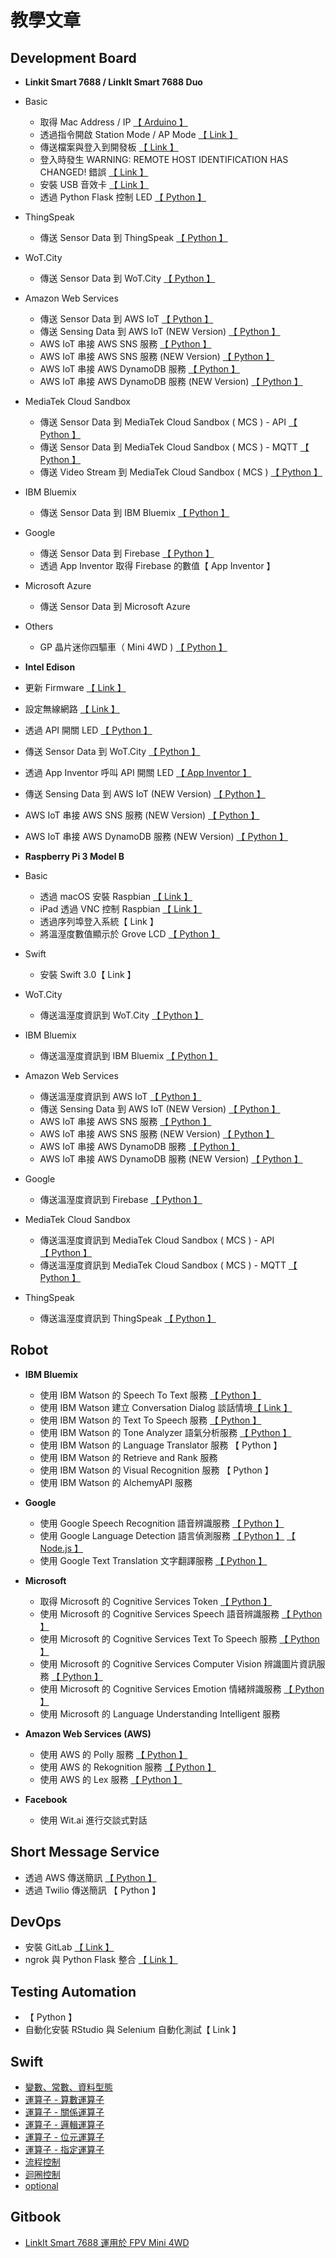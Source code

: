 # 教學文章
    
             
## Development Board
                                                     
* **Linkit Smart 7688 / LinkIt Smart 7688 Duo**
 * Basic
   * 取得 Mac Address / IP [【 Arduino 】](http://oranwind.org/qu-de-mac-address-ip/)
    * 透過指令開啟 Station Mode / AP Mode [【 Link 】](http://oranwind.org/-linkit-smart-7688/)
    * 傳送檔案與登入到開發板 [【 Link 】](http://oranwind.org/-linkit/)
    * 登入時發生 WARNING: REMOTE HOST IDENTIFICATION HAS CHANGED! 錯誤 [【 Link 】](http://oranwind.org/-linkit-smart-7688-deng-ru-shi-fa-sheng-warning-remote-host-identification-has-changed-cuo-wu/)
    * 安裝 USB 音效卡 [【 Link 】](http://oranwind.org/-linkit-smart-7688-an-zhuang-usb-yin-xiao-qia/)
    * 透過 Python Flask 控制 LED [【 Python 】](http://oranwind.org/-linkit-smart-7688-tou-guo-python-flask-kong-zhi-led/)
 * ThingSpeak
   * 傳送 Sensor Data 到 ThingSpeak [【 Python 】](http://oranwind.org/-linkit-smart-7688-chuan-song-sensor-data-dao-thingspeak/)
 * WoT.City
   * 傳送 Sensor Data 到 WoT.City [【 Python 】](http://oranwind.org/-linkit-smart-7688-chuan-song-sensor-data-dao-thingspeak-2/)
 * Amazon Web Services
   * 傳送 Sensor Data 到 AWS IoT [【 Python 】](http://oranwind.org/-linkit-smart-7688-chuan-song-sensor-data-dao-aws-iot/)
    * 傳送 Sensing Data 到 AWS IoT (NEW Version) [【 Python 】](http://oranwind.org/-linkit-smart-7688-chuan-song-sensing-data-dao-aws-iot-new-version/)
    * AWS IoT 串接 AWS SNS 服務 [【 Python 】](http://oranwind.org/-linkit-smart-7688-chuan-song-sensor-data-dao-aws-iot-2/)
    * AWS IoT 串接 AWS SNS 服務 (NEW Version) [【 Python 】](http://oranwind.org/-linkit-smart-7688-aws-iot-chuan-jie-aws-sns-fu-wu-new-version/)
    * AWS IoT 串接 AWS DynamoDB 服務 [【 Python 】](http://oranwind.org/-linkit-smart-7688-aws-iot-chuan-jie-aws-dynamodb-fu-wu/)
    * AWS IoT 串接 AWS DynamoDB 服務 (NEW Version) [【 Python 】](http://oranwind.org/-linkit-smart-7688-aws-iot-chuan-jie-aws-dynamodb-fu-wu-new-version/)
 * MediaTek Cloud Sandbox
   * 傳送 Sensor Data 到 MediaTek Cloud Sandbox ( MCS ) - API [【 Python 】](http://oranwind.org/-linkit-smart-7688-chuan-song-sensor-data-dao-mediatek-cloud-sandbox-mcs/)
    * 傳送 Sensor Data 到 MediaTek Cloud Sandbox ( MCS ) - MQTT [【 Python 】](http://oranwind.org/-linkit-smart-7688-chuan-song-sensor-data-dao-mediatek-cloud-sandbox-mcs-mqtt/)
    * 傳送 Video Stream 到 MediaTek Cloud Sandbox ( MCS ) [【 Python 】](http://oranwind.org/-linkit-smart-7688-chuan-song-video-stream-dao-mediatek-cloud-sandbox-mcs/)
 * IBM Bluemix
   * 傳送 Sensor Data 到 IBM Bluemix [【 Python 】](http://oranwind.org/-linkit-smart-7688-chuan-song-sensor-data-dao-ibm-bluemix/)
 * Google
   * 傳送 Sensor Data 到 Firebase [【 Python 】](http://oranwind.org/-linkit-smart-7688-chuan-song-sensor-data-dao-google-firebase/)
    * 透過 App Inventor 取得 Firebase 的數值【 App Inventor 】
 * Microsoft Azure
   * 傳送 Sensor Data 到 Microsoft Azure
 * Others
   * GP 晶片迷你四驅車（ Mini 4WD ) [【 Python 】](http://oranwind.org/un/)

* **Intel Edison**
 * 更新 Firmware [【 Link 】](http://oranwind.org/-intel-edison-geng-xin-firmware/)
 * 設定無線網路 [【 Link 】](http://oranwind.org/-intel-edison-she-ding-wu-xian-wang-lu/)
 * 透過 API 開關 LED [【 Python 】](http://oranwind.org/-intel-edison-tou-guo-api-kai-guan-led/)
 * 傳送 Sensor Data 到 WoT.City  [【 Python 】](http://oranwind.org/-intel-edison-chuan-song-sensor-data-dao-wot-city/)
 * 透過 App Inventor 呼叫 API 開關 LED [【 App Inventor 】](http://oranwind.org/-intel-edison-tou-guo-api-kai-guan-led-2/)
 * 傳送 Sensing Data 到 AWS IoT (NEW Version) [【 Python 】]()
 * AWS IoT 串接 AWS SNS 服務 (NEW Version) [【 Python 】]()
 * AWS IoT 串接 AWS DynamoDB 服務 (NEW Version) [【 Python 】]()

* **Raspberry Pi 3 Model B**
 * Basic
   * 透過 macOS 安裝 Raspbian [【 Link 】](http://oranwind.org/-raspberry-pi-tou-guo-macos-an-zhuang-raspbian/)
    * iPad 透過 VNC 控制 Raspbian [【 Link 】](http://oranwind.org/-raspberry-pi-tou-guo-ipad-kong-zhi-raspbian/)
    * 透過序列埠登入系統【 Link 】
    * 將溫溼度數值顯示於 Grove LCD [【 Python 】](http://oranwind.org/-raspberry-pi-tou-guo-python-xian-shi-wen-shi-du-zi-xun-dao-grove-lcd/)
 * Swift
    * 安裝 Swift 3.0【 Link 】
 * WoT.City
   * 傳送溫溼度資訊到 WoT.City [【 Python 】](http://oranwind.org/-raspberry-pi-tou-guo-python-chuan-song-wen-shi-du-zi-xun-dao-wot-city/)
 * IBM Bluemix
   * 傳送溫溼度資訊到 IBM Bluemix [【 Python 】](http://oranwind.org/-raspberry-pi-tou-guo-python-chuan-song-wen-shi-du-zi-xun-dao-ibm-bluemix/)
 * Amazon Web Services
   * 傳送溫溼度資訊到 AWS IoT [【 Python 】](http://oranwind.org/-raspberry-pi-tou-guo-python-chuan-song-wen-shi-du-zi-xun-dao-aws-iot/)
    * 傳送 Sensing Data 到 AWS IoT (NEW Version) [【 Python 】]()
    * AWS IoT 串接 AWS SNS 服務 [【 Python 】](http://oranwind.org/-raspberry-pi-aws-iot-chuan-jie-aws-sns-fu-wu/)
    * AWS IoT 串接 AWS SNS 服務 (NEW Version) [【 Python 】]()
    * AWS IoT 串接 AWS DynamoDB 服務 [【 Python 】](http://oranwind.org/-raspberry-pi-aws-iot-chuan-jie-aws-dynamodb-fu-wu/)
    * AWS IoT 串接 AWS DynamoDB 服務 (NEW Version) [【 Python 】]()
 * Google
   * 傳送溫溼度資訊到 Firebase [【 Python 】](http://oranwind.org/-raspberry-pi-tou-guo-python-chuan-song-wen-shi-du-zi-xun-dao-google-firebase/) 
 * MediaTek Cloud Sandbox
   * 傳送溫溼度資訊到 MediaTek Cloud Sandbox ( MCS ) - API [【 Python 】](http://oranwind.org/-raspberry-pi-tou-guo-python-chuan-song-wen-shi-du-zi-xun-dao-mediatek-cloud-sandbox-mcs-api/)
    * 傳送溫溼度資訊到 MediaTek Cloud Sandbox ( MCS ) - MQTT [【 Python 】](http://oranwind.org/-raspberry-pi-tou-guo-python-chuan-song-wen-shi-du-zi-xun-dao-mediatek-cloud-sandbox-mcs-mqtt/)
 * ThingSpeak
   * 傳送溫溼度資訊到 ThingSpeak [【 Python 】](http://oranwind.org/-raspberry-pi-tou-guo-python-chuan-song-wen-shi-du-zi-xun-dao-thingspeak/)

## Robot

* **IBM Bluemix**
  * 使用 IBM Watson 的 Speech To Text 服務 [【 Python 】](http://oranwind.org/-linkit-smart-7688-shi-yong-ibm-watson-de-speech-to-text-fu-wu/)
  * 使用 IBM Watson 建立 Conversation Dialog 談話情境[【 Link 】](http://oranwind.org/-ibm-bluemix-watson-jian-li-conversation-dialog/)
  * 使用 IBM Watson 的 Text To Speech 服務 [【 Python 】](http://oranwind.org/-linkit-smart-7688-shi-yong-ibm-watson-de-text-to-speech-fu-wu/)
  * 使用 IBM Watson 的 Tone Analyzer 語氣分析服務 [【 Python 】](http://oranwind.org/-linkit-smart-7688-tou-guo-python-shi-yong-ibm-watson-de-tone-analyzer-yu-qi-fen-xi-fu-wu/)
  * 使用 IBM Watson 的 Language Translator 服務 【 Python 】
  * 使用 IBM Watson 的 Retrieve and Rank 服務
  * 使用 IBM Watson 的 Visual Recognition 服務 【 Python 】
  * 使用 IBM Watson 的 AlchemyAPI 服務
  
* **Google**
  * 使用 Google Speech Recognition 語音辨識服務 [【 Python 】](http://oranwind.org/-linkit-smart-7688-shi-yong-google-speech-recognition-fu-wu/)
  * 使用 Google Language Detection 語言偵測服務 [【 Python 】](http://oranwind.org/-robot-shi-yong-google-language-detection-yu-yan-zhen-ce-fu-wu/) [【 Node.js 】](http://oranwind.org/-google-cloud-tou-guo-node-js-shi-yong-google-language-detection-yu-yan-zhen-ce-fu-wu/)
  * 使用 Google Text Translation 文字翻譯服務 [【 Python 】](http://oranwind.org/-linkit-smart-7688-shi-yong-google-text-translation-wen-zi-fan-yi-fu-wu/)
  
* **Microsoft**
  * 取得 Microsoft 的 Cognitive Services Token [【 Python 】](http://oranwind.org/-linkit-smart-7688-shi-yong-microsoft-bing-de-cognitive-services-token-api/)
  * 使用 Microsoft 的 Cognitive Services Speech 語音辨識服務 [【 Python 】](http://oranwind.org/-linkit-smart-7688-shi-yong-microsoft-bing-de-cognitive-services-speech-yu-yin-bian-shi-fu-wu/)
  * 使用 Microsoft 的 Cognitive Services Text To Speech 服務 [【 Python 】](http://oranwind.org/-linkit-smart-7688-shi-yong-microsoft-bing-de-cognitive-services-text-to-speech-fu-wu/)
  * 使用 Microsoft 的 Cognitive Services Computer Vision 辨識圖片資訊服務 [【 Python 】](http://oranwind.org/-linkit-smart-7688-tou-guo-python-shi-yong-microsoft-de-cognitive-services-computer-vision-bian-shi-tu-pian-zi-xun-fu-wu/)
  * 使用 Microsoft 的 Cognitive Services Emotion 情緒辨識服務 [【 Python 】](http://oranwind.org/-linkit-smart-7688-tou-guo-python-shi-yong-microsoft-de-cognitive-services-emotion-qing-xu-bian-shi-fu-wu/)
  * 使用 Microsoft 的 Language Understanding Intelligent 服務

* **Amazon Web Services (AWS)**
  * 使用 AWS 的 Polly 服務 [【 Python 】](http://oranwind.org/-linkit-smart-7688-tou-guo-python-shi-yong-aws-de-polly-fu-wu/)
  * 使用 AWS 的 Rekognition 服務 [【 Python 】](http://oranwind.org/-linkit-smart-7688-tou-guo-python-shi-yong-aws-de-rekognition-fu-wu/)
  * 使用 AWS 的 Lex 服務 [【 Python 】]()
  
* **Facebook**
  * 使用 Wit.ai 進行交談式對話
 
## Short Message Service
* 透過 AWS 傳送簡訊 [【 Python 】](http://oranwind.org/-aws-tou-guo-sms-chuan-song-jian-xun/)
* 透過 Twilio 傳送簡訊 【 Python 】

## DevOps
* 安裝 GitLab [【 Link 】](http://oranwind.org/-devops-an-zhuang-gitlab/)
* ngrok 與 Python Flask 整合 [【 Link 】](http://oranwind.org/-tool-ngrok-yu-python-flask-zheng-he/)

## Testing Automation
* 【 Python 】
 * 自動化安裝 RStudio 與 Selenium 自動化測試【 Link 】

## Swift
* [變數、常數、資料型態](http://oranwind.org/-ios-bian-shu-chang-shu-zi-liao-xing-tai/)
* [運算子 - 算數運算子](http://oranwind.org/-swift-yun-suan-zi/)
* [運算子 - 關係運算子](http://oranwind.org/-swift-yun-suan-zi-suan-shu-yun-suan-zi/)
* [運算子 - 邏輯運算子](http://oranwind.org/-swift-yun-suan-zi-luo-ji-yun-suan-zi/)
* [運算子 - 位元運算子](http://oranwind.org/-swift-yun-suan-zi-suan-shu-yun-suan-zi-2/)
* [運算子 - 指定運算子](http://oranwind.org/-swift-yun-suan-zi-suan-shu-yun-suan-zi-3/)
* [流程控制](http://oranwind.org/-swift-fen-zhi/)
* [迴圈控制](http://oranwind.org/-swift-hui-quan/)
* [optional](http://oranwind.org/-swift-optional/)

## Gitbook
* [LinkIt Smart 7688 運用於 FPV Mini 4WD](https://www.gitbook.com/book/makeeio/linkit-smart-mini4wd/details)

